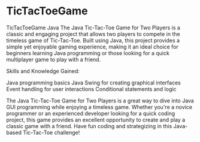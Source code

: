 # TicTacToeGame
TicTacToeGame Java
The Java Tic-Tac-Toe Game for Two Players is a classic and engaging project 
that allows two players to compete in the timeless game of Tic-Tac-Toe. 
Built using Java, this project provides a simple yet enjoyable gaming experience, 
making it an ideal choice for beginners learning Java programming or those looking for a quick multiplayer game
to play with a friend.

Skills and Knowledge Gained:

Java programming basics
Java Swing for creating graphical interfaces
Event handling for user interactions
Conditional statements and logic

The Java Tic-Tac-Toe Game for Two Players is a great way to dive into Java GUI programming 
while enjoying a timeless game. Whether you're a novice programmer or an experienced 
developer looking for a quick coding project, this game provides an excellent opportunity to create 
and play a classic game with a friend. Have fun coding and strategizing in this Java-based Tic-Tac-Toe challenge!
